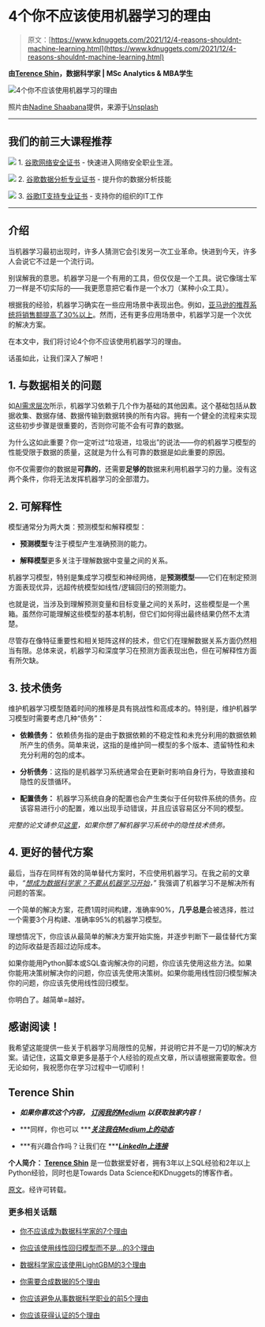 # 4个你不应该使用机器学习的理由

> 原文：[https://www.kdnuggets.com/2021/12/4-reasons-shouldnt-machine-learning.html](https://www.kdnuggets.com/2021/12/4-reasons-shouldnt-machine-learning.html)

**由[Terence Shin](https://www.linkedin.com/in/terenceshin/)，数据科学家 | MSc Analytics & MBA学生**

![4个你不应该使用机器学习的理由](../Images/977db7fcadc23ddf6ae042fd5b5843b2.png)

照片由[Nadine Shaabana](https://unsplash.com/@nadineshaabana?utm_source=unsplash&utm_medium=referral&utm_content=creditCopyText)提供，来源于[Unsplash](https://unsplash.com/s/photos/stop?utm_source=unsplash&utm_medium=referral&utm_content=creditCopyText)

* * *

## 我们的前三大课程推荐

![](../Images/0244c01ba9267c002ef39d4907e0b8fb.png) 1\. [谷歌网络安全证书](https://www.kdnuggets.com/google-cybersecurity) - 快速进入网络安全职业生涯。

![](../Images/e225c49c3c91745821c8c0368bf04711.png) 2\. [谷歌数据分析专业证书](https://www.kdnuggets.com/google-data-analytics) - 提升你的数据分析技能

![](../Images/0244c01ba9267c002ef39d4907e0b8fb.png) 3\. [谷歌IT支持专业证书](https://www.kdnuggets.com/google-itsupport) - 支持你的组织的IT工作

* * *

## 介绍

当机器学习最初出现时，许多人猜测它会引发另一次工业革命。快进到今天，许多人会说它不过是一个流行词。

别误解我的意思。机器学习是一个有用的工具，但仅仅是一个工具。说它像瑞士军刀一样是不切实际的——我更愿意把它看作是一个水刀（某种小众工具）。

根据我的经验，机器学习确实在一些应用场景中表现出色。例如，[亚马逊的推荐系统将销售额提高了30%以上](https://evdelo.com/amazons-recommendation-algorithm-drives-35-of-its-sales/)。然而，还有更多应用场景中，机器学习是一个次优的解决方案。

在本文中，我们将讨论4个你不应该使用机器学习的理由。

话虽如此，让我们深入了解吧！

## 1\. 与数据相关的问题

如[AI需求层次](https://hackernoon.com/the-ai-hierarchy-of-needs-18f111fcc007)所示，机器学习依赖于几个作为基础的其他因素。这个基础包括从数据收集、数据存储、数据传输到数据转换的所有内容。拥有一个健全的流程来实现这些初步步骤是很重要的，否则你可能不会有可靠的数据。

为什么这如此重要？你一定听过“垃圾进，垃圾出”的说法——你的机器学习模型的性能受限于数据的质量，这就是为什么有可靠的数据是如此重要的原因。

你不仅需要你的数据是**可靠的**，还需要**足够的**数据来利用机器学习的力量。没有这两个条件，你将无法发挥机器学习的全部潜力。

## 2\. 可解释性

模型通常分为两大类：预测模型和解释模型：

+   **预测模型**专注于模型产生准确预测的能力。

+   **解释模型**更多关注于理解数据中变量之间的关系。

机器学习模型，特别是集成学习模型和神经网络，是**预测模型**——它们在制定预测方面表现优异，远超传统模型如线性/逻辑回归的预测能力。

也就是说，当涉及到理解预测变量和目标变量之间的关系时，这些模型是一个黑箱。虽然你可能理解这些模型的基本机制，但它们如何得出最终结果仍然不太清楚。

尽管存在像特征重要性和相关矩阵这样的技术，但它们在理解数据关系方面仍然相当有限。总体来说，机器学习和深度学习在预测方面表现出色，但在可解释性方面有所欠缺。

## 3\. 技术债务

维护机器学习模型随着时间的推移是具有挑战性和高成本的。特别是，维护机器学习模型时需要考虑几种“债务”：

+   **依赖债务：** 依赖债务指的是由于数据依赖的不稳定性和未充分利用的数据依赖所产生的债务。简单来说，这指的是维护同一模型的多个版本、遗留特性和未充分利用的包的成本。

+   **分析债务**：这指的是机器学习系统通常会在更新时影响自身行为，导致直接和隐性的反馈循环。

+   **配置债务：** 机器学习系统自身的配置也会产生类似于任何软件系统的债务。应该容易进行小的配置，难以出现手动错误，并且应该容易区分不同的模型。

*完整的论文请参见*[*这里*](https://proceedings.neurips.cc/paper/2015/file/86df7dcfd896fcaf2674f757a2463eba-Paper.pdf)*，如果你想了解机器学习系统中的隐性技术债务。*

## 4\. 更好的替代方案

最后，当存在同样有效的简单替代方案时，不应使用机器学习。在我之前的文章中，*“*[*想成为数据科学家？不要从机器学习开始*](https://towardsdatascience.com/want-to-be-a-data-scientist-dont-learn-machine-learning-28e418d9af2f)*，”* 我强调了机器学习不是解决所有问题的答案。

一个简单的解决方案，花费1周时间构建，准确率90%，**几乎总是**会被选择，胜过一个需要3个月构建、准确率95%的机器学习模型。

理想情况下，你应该从最简单的解决方案开始实施，并逐步判断下一最佳替代方案的边际收益是否超过边际成本。

如果你能用Python脚本或SQL查询解决你的问题，你应该先使用这些方法。如果你能用决策树解决你的问题，你应该先使用决策树。如果你能用线性回归模型解决你的问题，你应该先使用线性回归模型。

你明白了。越简单=越好。

## 感谢阅读！

我希望这能提供一些关于机器学习局限性的见解，并说明它并不是一刀切的解决方案。请记住，这篇文章更多是基于个人经验的观点文章，所以请根据需要取舍。但无论如何，我祝愿你在学习过程中一切顺利！

## Terence Shin

+   ***如果你喜欢这个内容， ***[***订阅我的Medium***](https://terenceshin.medium.com/subscribe)*** 以获取独家内容！***

+   ***同样，你也可以 ***[***关注我在Medium上的动态***](https://medium.com/@terenceshin)

+   ***有兴趣合作吗？让我们在 ***[***LinkedIn上连接***](https://www.linkedin.com/in/terenceshin/)

**个人简介： [Terence Shin](https://www.linkedin.com/in/terenceshin/)** 是一位数据爱好者，拥有3年以上SQL经验和2年以上Python经验，同时也是Towards Data Science和KDnuggets的博客作者。

[原文](https://towardsdatascience.com/4-reasons-why-you-shouldnt-use-machine-learning-639d1d99fe11)。经许可转载。

### 更多相关话题

+   [你不应该成为数据科学家的7个理由](https://www.kdnuggets.com/7-reasons-why-you-shouldnt-become-a-data-scientist)

+   [你应该使用线性回归模型而不是…的3个理由](https://www.kdnuggets.com/2021/08/3-reasons-linear-regression-instead-neural-networks.html)

+   [数据科学家应该使用LightGBM的3个理由](https://www.kdnuggets.com/2022/01/data-scientists-reasons-lightgbm.html)

+   [你需要合成数据的5个理由](https://www.kdnuggets.com/2023/02/5-reasons-need-synthetic-data.html)

+   [你应该避免从事数据科学职业的前5个理由](https://www.kdnuggets.com/2022/04/top-5-reasons-avoid-data-science-career.html)

+   [你应该获得认证的5个理由](https://www.kdnuggets.com/2023/05/sas-5-reasons-get-certified.html)
